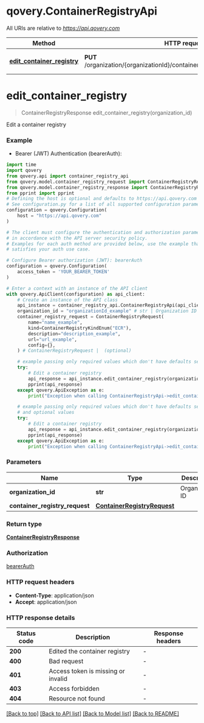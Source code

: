 # qovery.ContainerRegistryApi

All URIs are relative to *https://api.qovery.com*

Method | HTTP request | Description
------------- | ------------- | -------------
[**edit_container_registry**](ContainerRegistryApi.md#edit_container_registry) | **PUT** /organization/{organizationId}/containerRegistry/{containerRegistryId} | Edit a container registry


# **edit_container_registry**
> ContainerRegistryResponse edit_container_registry(organization_id)

Edit a container registry

### Example

* Bearer (JWT) Authentication (bearerAuth):

```python
import time
import qovery
from qovery.api import container_registry_api
from qovery.model.container_registry_request import ContainerRegistryRequest
from qovery.model.container_registry_response import ContainerRegistryResponse
from pprint import pprint
# Defining the host is optional and defaults to https://api.qovery.com
# See configuration.py for a list of all supported configuration parameters.
configuration = qovery.Configuration(
    host = "https://api.qovery.com"
)

# The client must configure the authentication and authorization parameters
# in accordance with the API server security policy.
# Examples for each auth method are provided below, use the example that
# satisfies your auth use case.

# Configure Bearer authorization (JWT): bearerAuth
configuration = qovery.Configuration(
    access_token = 'YOUR_BEARER_TOKEN'
)

# Enter a context with an instance of the API client
with qovery.ApiClient(configuration) as api_client:
    # Create an instance of the API class
    api_instance = container_registry_api.ContainerRegistryApi(api_client)
    organization_id = "organizationId_example" # str | Organization ID
    container_registry_request = ContainerRegistryRequest(
        name="name_example",
        kind=ContainerRegistryKindEnum("ECR"),
        description="description_example",
        url="url_example",
        config={},
    ) # ContainerRegistryRequest |  (optional)

    # example passing only required values which don't have defaults set
    try:
        # Edit a container registry
        api_response = api_instance.edit_container_registry(organization_id)
        pprint(api_response)
    except qovery.ApiException as e:
        print("Exception when calling ContainerRegistryApi->edit_container_registry: %s\n" % e)

    # example passing only required values which don't have defaults set
    # and optional values
    try:
        # Edit a container registry
        api_response = api_instance.edit_container_registry(organization_id, container_registry_request=container_registry_request)
        pprint(api_response)
    except qovery.ApiException as e:
        print("Exception when calling ContainerRegistryApi->edit_container_registry: %s\n" % e)
```


### Parameters

Name | Type | Description  | Notes
------------- | ------------- | ------------- | -------------
 **organization_id** | **str**| Organization ID |
 **container_registry_request** | [**ContainerRegistryRequest**](ContainerRegistryRequest.md)|  | [optional]

### Return type

[**ContainerRegistryResponse**](ContainerRegistryResponse.md)

### Authorization

[bearerAuth](../README.md#bearerAuth)

### HTTP request headers

 - **Content-Type**: application/json
 - **Accept**: application/json


### HTTP response details

| Status code | Description | Response headers |
|-------------|-------------|------------------|
**200** | Edited the container registry |  -  |
**400** | Bad request |  -  |
**401** | Access token is missing or invalid |  -  |
**403** | Access forbidden |  -  |
**404** | Resource not found |  -  |

[[Back to top]](#) [[Back to API list]](../README.md#documentation-for-api-endpoints) [[Back to Model list]](../README.md#documentation-for-models) [[Back to README]](../README.md)

